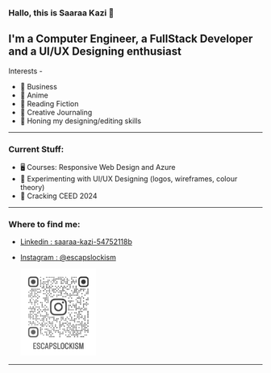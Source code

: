 ### Hallo, this is Saaraa Kazi 👋
## I'm a Computer Engineer, a FullStack Developer and a UI/UX Designing enthusiast

Interests -

- 💼 Business
- 🥷 Anime
- 📖 Reading Fiction
- 📝 Creative Journaling
- 🎴 Honing my designing/editing skills
***

### Current Stuff:
- 🖥 Courses: Responsive Web Design and Azure
- 💱 Experimenting with UI/UX Designing (logos, wireframes, colour theory)
- 📑 Cracking CEED 2024
***

### Where to find me:
- [Linkedin : saaraa-kazi-54752118b](linkedin)
- [Instagram : @escapslockism](instagram)

  <a href="https://instagram.com/escapslockism?igshid=MWkwNnNsN29nODlheQ%3D%3D&utm_source=qr"><img src="/assets/images/escapslockism_qr.png" alt="drawing" width="150"/></a>

---
[linkedin]: https://www.linkedin.com/in/saaraa-kazi-54752118b/
[instagram]: https://instagram.com/escapslockism?igshid=MWkwNnNsN29nODlheQ%3D%3D&utm_source=qr

